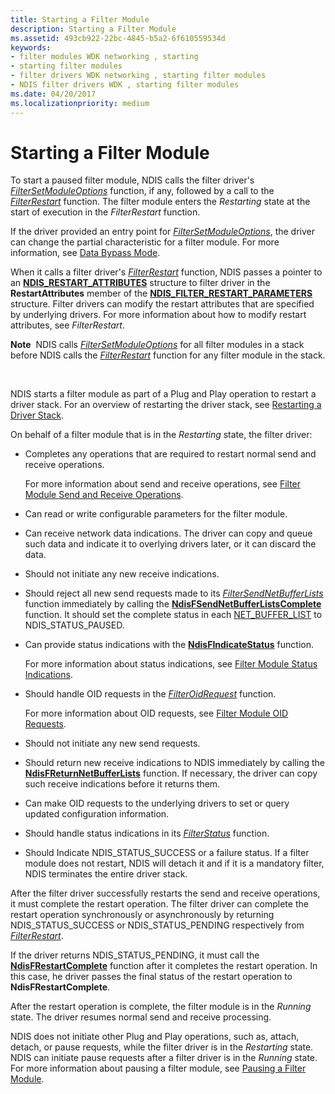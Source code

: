 ```yaml
---
title: Starting a Filter Module
description: Starting a Filter Module
ms.assetid: 493cb922-22bc-4845-b5a2-6f610559534d
keywords:
- filter modules WDK networking , starting
- starting filter modules
- filter drivers WDK networking , starting filter modules
- NDIS filter drivers WDK , starting filter modules
ms.date: 04/20/2017
ms.localizationpriority: medium
---
```


# Starting a Filter Module





To start a paused filter module, NDIS calls the filter driver's [*FilterSetModuleOptions*](https://msdn.microsoft.com/library/windows/hardware/ff549970) function, if any, followed by a call to the [*FilterRestart*](https://msdn.microsoft.com/library/windows/hardware/ff549962) function. The filter module enters the *Restarting* state at the start of execution in the *FilterRestart* function.

If the driver provided an entry point for [*FilterSetModuleOptions*](https://msdn.microsoft.com/library/windows/hardware/ff549970), the driver can change the partial characteristic for a filter module. For more information, see [Data Bypass Mode](data-bypass-mode.md).

When it calls a filter driver's [*FilterRestart*](https://msdn.microsoft.com/library/windows/hardware/ff549962) function, NDIS passes a pointer to an [**NDIS\_RESTART\_ATTRIBUTES**](https://msdn.microsoft.com/library/windows/hardware/ff567255) structure to filter driver in the **RestartAttributes** member of the [**NDIS\_FILTER\_RESTART\_PARAMETERS**](https://msdn.microsoft.com/library/windows/hardware/ff565572) structure. Filter drivers can modify the restart attributes that are specified by underlying drivers. For more information about how to modify restart attributes, see *FilterRestart*.

**Note**  NDIS calls [*FilterSetModuleOptions*](https://msdn.microsoft.com/library/windows/hardware/ff549970) for all filter modules in a stack before NDIS calls the [*FilterRestart*](https://msdn.microsoft.com/library/windows/hardware/ff549962) function for any filter module in the stack.

 

NDIS starts a filter module as part of a Plug and Play operation to restart a driver stack. For an overview of restarting the driver stack, see [Restarting a Driver Stack](restarting-a-driver-stack.md).

On behalf of a filter module that is in the *Restarting* state, the filter driver:

-   Completes any operations that are required to restart normal send and receive operations.

    For more information about send and receive operations, see [Filter Module Send and Receive Operations](filter-module-send-and-receive-operations.md).

-   Can read or write configurable parameters for the filter module.

-   Can receive network data indications. The driver can copy and queue such data and indicate it to overlying drivers later, or it can discard the data.

-   Should not initiate any new receive indications.

-   Should reject all new send requests made to its [*FilterSendNetBufferLists*](https://msdn.microsoft.com/library/windows/hardware/ff549966) function immediately by calling the [**NdisFSendNetBufferListsComplete**](https://msdn.microsoft.com/library/windows/hardware/ff562618) function. It should set the complete status in each [NET\_BUFFER\_LIST](net-buffer-list-structure.md) to NDIS\_STATUS\_PAUSED.

-   Can provide status indications with the [**NdisFIndicateStatus**](https://msdn.microsoft.com/library/windows/hardware/ff561824) function.

    For more information about status indications, see [Filter Module Status Indications](filter-module-status-indications.md).

-   Should handle OID requests in the [*FilterOidRequest*](https://msdn.microsoft.com/library/windows/hardware/ff549954) function.

    For more information about OID requests, see [Filter Module OID Requests](filter-module-oid-requests.md).

-   Should not initiate any new send requests.

-   Should return new receive indications to NDIS immediately by calling the [**NdisFReturnNetBufferLists**](https://msdn.microsoft.com/library/windows/hardware/ff562613) function. If necessary, the driver can copy such receive indications before it returns them.

-   Can make OID requests to the underlying drivers to set or query updated configuration information.

-   Should handle status indications in its [*FilterStatus*](https://msdn.microsoft.com/library/windows/hardware/ff549973) function.

-   Should Indicate NDIS\_STATUS\_SUCCESS or a failure status. If a filter module does not restart, NDIS will detach it and if it is a mandatory filter, NDIS terminates the entire driver stack.

After the filter driver successfully restarts the send and receive operations, it must complete the restart operation. The filter driver can complete the restart operation synchronously or asynchronously by returning NDIS\_STATUS\_SUCCESS or NDIS\_STATUS\_PENDING respectively from [*FilterRestart*](https://msdn.microsoft.com/library/windows/hardware/ff549962).

If the driver returns NDIS\_STATUS\_PENDING, it must call the [**NdisFRestartComplete**](https://msdn.microsoft.com/library/windows/hardware/ff562610) function after it completes the restart operation. In this case, he driver passes the final status of the restart operation to **NdisFRestartComplete**.

After the restart operation is complete, the filter module is in the *Running* state. The driver resumes normal send and receive processing.

NDIS does not initiate other Plug and Play operations, such as, attach, detach, or pause requests, while the filter driver is in the *Restarting* state. NDIS can initiate pause requests after a filter driver is in the *Running* state. For more information about pausing a filter module, see [Pausing a Filter Module](pausing-a-filter-module.md).

 

 





